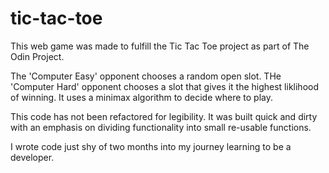 # tic-tac-toe

This web game was made to fulfill the Tic Tac Toe project as part of The Odin Project.

The 'Computer Easy' opponent chooses a random open slot.
THe 'Computer Hard' opponent chooses a slot that gives it the highest liklihood of winning. It uses a minimax algorithm to decide where to play.

This code has not been refactored for legibility. It was built quick and dirty with an emphasis on dividing functionality into small re-usable functions.

I wrote code just shy of two months into my journey learning to be a developer.